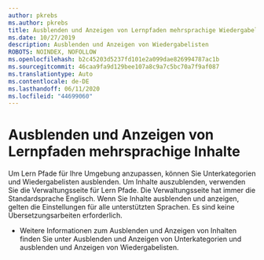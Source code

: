 ```yaml
---
author: pkrebs
ms.author: pkrebs
title: Ausblenden und Anzeigen von Lernpfaden mehrsprachige Wiedergabelisten
ms.date: 10/27/2019
description: Ausblenden und Anzeigen von Wiedergabelisten
ROBOTS: NOINDEX, NOFOLLOW
ms.openlocfilehash: b2c45203d5237fd101e2a099dae826994787ac1b
ms.sourcegitcommit: 46caa9fa9d129bee107a8c9a7c5bc70a7f9af087
ms.translationtype: Auto
ms.contentlocale: de-DE
ms.lasthandoff: 06/11/2020
ms.locfileid: "44699060"
---
```

# <a name="hide-and-show-learning-pathways-multilingual-content"></a>Ausblenden und Anzeigen von Lernpfaden mehrsprachige Inhalte 

Um Lern Pfade für Ihre Umgebung anzupassen, können Sie Unterkategorien und Wiedergabelisten ausblenden. Um Inhalte auszublenden, verwenden Sie die Verwaltungsseite für Lern Pfade. Die Verwaltungsseite hat immer die Standardsprache Englisch. Wenn Sie Inhalte ausblenden und anzeigen, gelten die Einstellungen für alle unterstützten Sprachen. Es sind keine Übersetzungsarbeiten erforderlich. 

- Weitere Informationen zum Ausblenden und Anzeigen von Inhalten finden Sie unter Ausblenden und Anzeigen von Unterkategorien und ausblenden und Anzeigen von Wiedergabelisten. 



